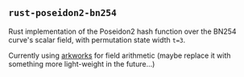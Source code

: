 
`rust-poseidon2-bn254`
--------------------

Rust implementation of the Poseidon2 hash function over the BN254 curve's scalar field,
with permutation state width `t=3`. 

Currently using [arkworks](https://github.com/arkworks-rs) for field arithmetic
(maybe replace it with something more light-weight in the future...)


